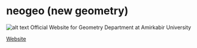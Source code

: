 neogeo (new geometry)
======


![alt text](https://raw.github.com/taesiri/neogeo/master/content/assets/img/aut_s_2.png "Amirkabir University") Official Website for Geometry Department at Amirkabir University

[Website](http://geometry.aut.ac.ir)
